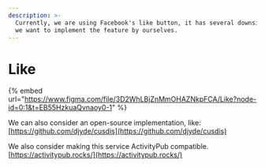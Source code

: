 ```yaml
---
description: >-
  Currently, we are using Facebook's like button, it has several downsides, now
  we want to implement the feature by ourselves.
---
```


# Like

{% embed url="https://www.figma.com/file/3D2WhLBjZnMmOHAZNkpFCA/Like?node-id=0:1&t=EB55HzkuaQvnaoy0-1" %}

We can also consider an open-source implementation, like: [https://github.com/djyde/cusdis](https://github.com/djyde/cusdis)

We also consider making this service ActivityPub compatible. [https://activitypub.rocks/](https://activitypub.rocks/)
